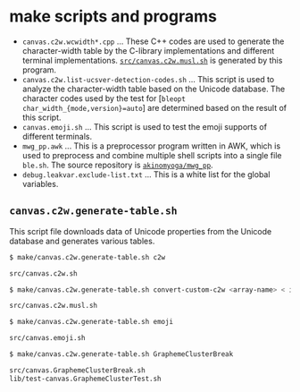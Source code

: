 # make scripts and programs

- `canvas.c2w.wcwidth*.cpp` ... These C++ codes are used to generate the character-width table by the C-library implementations and different terminal implementations.
  [`src/canvas.c2w.musl.sh`](../src/canvas.c2w.musl.sh) is generated by this program.
- `canvas.c2w.list-ucsver-detection-codes.sh` ... This script is used to analyze the character-width table based on the Unicode database.
  The character codes used by the test for [`bleopt char_width_{mode,version}=auto`] are determined based on the result of this script.
- `canvas.emoji.sh` ... This script is used to test the emoji supports of different terminals.
- `mwg_pp.awk` ... This is a preprocessor program written in AWK, which is used to preprocess and combine multiple shell scripts into a single file `ble.sh`.
  The source repository is [`akinomyoga/mwg_pp`](https://github.com/akinomyoga/mwg_pp).
- `debug.leakvar.exclude-list.txt` ... This is a white list for the global variables.


## `canvas.c2w.generate-table.sh`

This script file downloads data of Unicode properties from the Unicode database and
generates various tables.

```bash
$ make/canvas.c2w.generate-table.sh c2w

src/canvas.c2w.sh

$ make/canvas.c2w.generate-table.sh convert-custom-c2w <array-name> < input > output

src/canvas.c2w.musl.sh

$ make/canvas.c2w.generate-table.sh emoji

src/canvas.emoji.sh

$ make/canvas.c2w.generate-table.sh GraphemeClusterBreak

src/canvas.GraphemeClusterBreak.sh
lib/test-canvas.GraphemeClusterTest.sh

```
